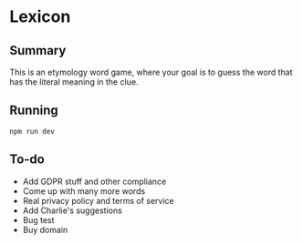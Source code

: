 # Lexicon

## Summary

This is an etymology word game, where your goal is to guess the word that has the literal meaning in the clue.

## Running

`npm run dev`

## To-do

* Add GDPR stuff and other compliance
* Come up with many more words
* Real privacy policy and terms of service
* Add Charlie's suggestions
* Bug test
* Buy domain